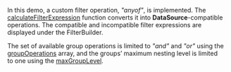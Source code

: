 In&nbsp;this demo, a&nbsp;custom filter operation, *"anyof"*, is&nbsp;implemented. The [calculateFilterExpression](/Documentation/ApiReference/UI_Components/dxFilterBuilder/Configuration/customOperations/#calculateFilterExpression) function converts it&nbsp;into **DataSource**-compatible operations. The compatible and incompatible filter expressions are displayed under the FilterBuilder.

The set of&nbsp;available group operations is&nbsp;limited to&nbsp;*"and"* and *"or"* using the [groupOperations](/Documentation/ApiReference/UI_Components/dxFilterBuilder/Configuration/#groupOperations) array, and the groups&rsquo; maximum nesting level is&nbsp;limited to&nbsp;one using the
[maxGroupLevel](/Documentation/ApiReference/UI_Components/dxFilterBuilder/Configuration/#maxGroupLevel).